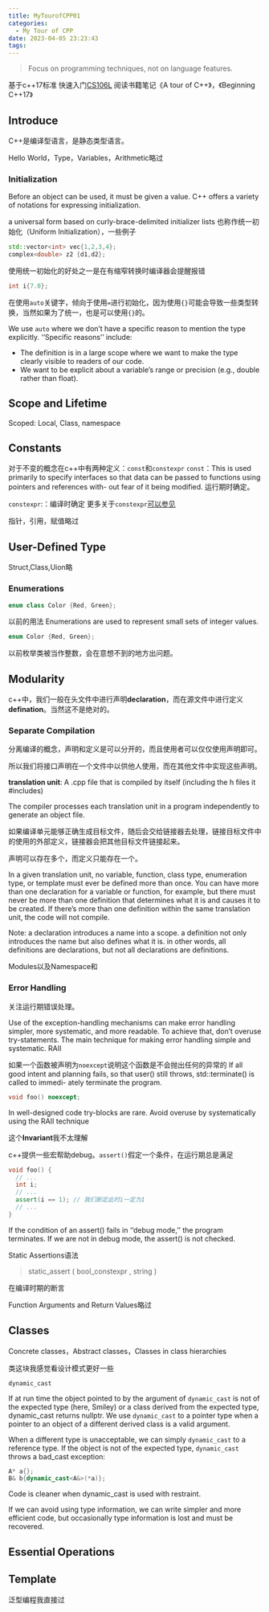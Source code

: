 ```yaml
---
title: MyTourofCPP01
categories:
  - My Tour of CPP
date: 2023-04-05 23:23:43
tags:
---
```



>Focus on programming techniques, not on language features.

基于c++17标准
快速入门[CS106L](http://web.stanford.edu/class/cs106l/)
阅读书籍笔记《A tour of C++》，《Beginning C++17》

<!-- more -->

## Introduce

C++是编译型语言，是静态类型语言。

Hello World，Type，Variables，Arithmetic略过

### Initialization

Before an object can be used, it must be given a value. C++ offers a variety of notations for expressing initialization.

a universal form based on curly-brace-delimited initializer lists
也称作统一初始化（Uniform Initialization），一些例子

```cpp
std::vector<int> vec{1,2,3,4};
complex<double> z2 {d1,d2};
```

使用统一初始化的好处之一是在有缩窄转换时编译器会提醒报错

```cpp
int i{7.0};
```

在使用`auto`关键字，倾向于使用`=`进行初始化，因为使用`{}`可能会导致一些类型转换，当然如果为了统一，也是可以使用`{}`的。

We use `auto` where we don’t have a specific reason to mention the type explicitly. ‘‘Specific reasons’’ include:

* The definition is in a large scope where we want to make the type clearly visible to readers of our code.
* We want to be explicit about a variable’s range or precision (e.g., double rather than float).

## Scope and Lifetime

Scoped: Local, Class, namespace

## Constants

对于不变的概念在c++中有两种定义：`const`和`constexpr`
`const`：This is used primarily to
specify interfaces so that data can be passed to functions using pointers and references with- out fear of it being modified. 运行期时确定。

`constexpr`:：编译时确定
更多关于`constexpr`[可以参见](https://changkun.de/modern-cpp/zh-cn/02-usability/#constexpr)

指针，引用，赋值略过

## User-Defined Type

Struct,Class,Uion略

### Enumerations

```cpp
enum class Color {Red, Green};
```

以前的用法
Enumerations are used to represent small sets of integer values.

```cpp
enum Color {Red, Green};
```

以前枚举类被当作整数，会在意想不到的地方出问题。

## Modularity

c++中，我们一般在头文件中进行声明**declaration**，而在源文件中进行定义**defination**。当然这不是绝对的。

### Separate Compilation

分离编译的概念，声明和定义是可以分开的，而且使用者可以仅仅使用声明即可。

所以我们将接口声明在一个文件中以供他人使用，而在其他文件中实现这些声明。

**translation unit**: A .cpp file that is compiled by itself (including the h files it #includes)

The compiler processes each translation unit in a program independently to generate an object file.

如果编译单元能够正确生成目标文件，随后会交给链接器去处理，链接目标文件中的使用的外部定义，链接器会把其他目标文件链接起来。

声明可以存在多个，而定义只能存在一个。

In a given translation unit, no variable, function, class type, enumeration type, or template must ever be defined more than once. You can have more than one declaration for a variable or function, for example, but there must never be more than one definition that determines what it is and causes it to be created. If there’s more than one definition within the same translation unit, the code will not compile.

Note: a declaration introduces a name into a scope. a definition not only introduces the name but also defines what it is. in other words, all definitions are declarations, but not all declarations are definitions.

Modules以及Namespace和

### Error Handling

关注运行期错误处理。

Use of the exception-handling mechanisms can make error handling simpler, more systematic, and more readable. To achieve that, don’t overuse try-statements. The main technique for making error handling simple and systematic. RAII

如果一个函数被声明为`noexcept`说明这个函数是不会抛出任何的异常的
If all good intent and planning fails, so that user() still throws, std::terminate() is called to immedi-
ately terminate the program.

```cpp
void foo() noexcept;
```

In well-designed code try-blocks are rare. Avoid overuse by systematically using the RAII technique

这个**Invariant**我不太理解

c++提供一些宏帮助debug。`assert()`假定一个条件，在运行期总是满足

```cpp
void foo() {
  // ...
  int i;
  // ...
  assert(i == 1); // 我们断定此时i一定为1
  // ...
}
```

If the condition of an assert() fails in ‘‘debug mode,’’ the program terminates. If we are not in debug mode, the assert() is not checked.

Static Assertions语法

> static_assert ( bool_constexpr , string )

在编译时期的断言

Function Arguments and Return Values略过

## Classes

Concrete classes，Abstract classes，Classes in class hierarchies

类这块我感觉看设计模式更好一些

`dynamic_cast`

If at run time the object pointed to by the argument of `dynamic_cast` is not of the expected type (here, Smiley) or a class derived from the expected type, dynamic_cast returns nullptr.
We use `dynamic_cast` to a pointer type when a pointer to an object of a different derived class is a valid argument.

When a different type is unacceptable, we can simply `dynamic_cast` to a reference type. If the object is not of the expected type, `dynamic_cast` throws a bad_cast exception:

```cpp
A* a{};
B& b{dynamic_cast<A&>(*a)};
```

Code is cleaner when dynamic_cast is used with restraint.

If we can avoid using type information, we can write simpler and more efficient code, but occasionally type information is lost and must be recovered.

## Essential Operations

## Template

泛型编程我直接过
